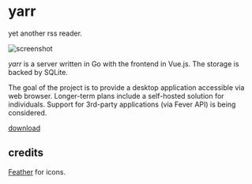 # yarr

yet another rss reader.

![screenshot](https://github.com/nkanaev/yarr/blob/master/artwork/promo.png?raw=true)

*yarr* is a server written in Go with the frontend in Vue.js. The storage is backed by SQLite.

The goal of the project is to provide a desktop application accessible via web browser.
Longer-term plans include a self-hosted solution for individuals.
Support for 3rd-party applications (via Fever API) is being considered.

[download](https://github.com/nkanaev/yarr/releases/latest)

## credits

[Feather](http://feathericons.com/) for icons.
